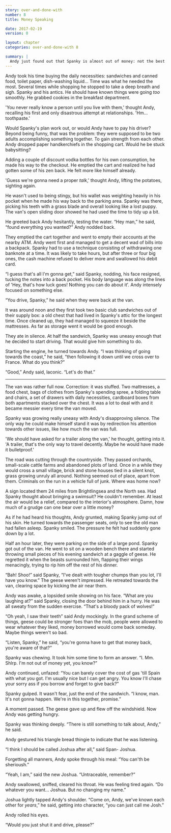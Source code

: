 ```yaml
---
story: over-and-done-with
number: 8
title: Money Speaking

date: 2017-02-19
version: 0

layout: chapter
categories: over-and-done-with 8

summary: |
  Andy just found out that Spanky is almost out of money: not the best context to make a getaway. He gets mad and goes shopping for necessities on his own.
---
```

Andy took his time buying the daily necessities: sandwiches and canned food, toilet paper, dish-washing liquid… Time was what he needed the most. Several times while shopping he stopped to take a deep breath and sigh. Spanky and his antics. He should have known things were going *too* smoothly. He grabbed cookies in the breakfast department.

'You never really know a person until you live with them,' thought Andy, recalling his first and only disastrous attempt at relationships. 'Hm… toothpaste.'

Would Spanky's plan work out, or would Andy have to pay his driver? Beyond being funny, that was the problem: they were supposed to be two adults accomplishing something together. To gain strength from each other. Andy dropped paper handkerchiefs in the shopping cart. Would he be stuck babysitting?

Adding a couple of discount vodka bottles for his own consumption, he made his way to the checkout. He emptied the cart and realized he had gotten some of his zen back. He felt more like himself already.

'Guess we're gonna need a proper *talk*,' thought Andy, lifting the potatoes, sighting again.

He wasn't used to being stingy, but his wallet was weighting heavily in his pocket when he made his way back to the parking area. Spanky was there, picking his teeth with a grass blade and overall looking like a lost puppy. The van's open sliding door showed he had used the time to tidy up a bit.

He greeted back Andy hesitantly, testing the water. “Hey man,” he said, “found everything you wanted?” Andy nodded back.

They emptied the cart together and went to empty their accounts at the nearby ATM. Andy went first and managed to get a decent wad of bills into a backpack. Spanky had to use a technique consisting of withdrawing one banknote at a time. It was likely to take hours, but after three or four big ones, the cash machine refused to deliver more and swallowed his debit card.

“I guess that's all I'm gonna get,” said Spanky, nodding, his face resigned, tucking the notes into a back pocket. His body language was along the lines of 'Hey, that's how luck goes! Nothing you can do about it'. Andy intensely focused on something else.

“You drive, Spanky,” he said when they were back at the van.

It was around noon and they first took two basic club sandwiches out of their supply box: a old chest that had lived in Spanky's attic for the longest time. Once cleaned up, they had managed to squeeze it beside the mattresses. As far as storage went it would be good enough.

They ate in silence. At half the sandwich, Spanky was uneasy enough that he decided to start driving. That would give him something to do.

Starting the engine, he turned towards Andy. “I was thinking of going towards the coast,” he said, “then following it down until we cross over to France. What do you think?”

“Good,” Andy said, laconic. “Let's do that.”

***

The van was rather full now. Correction: it was stuffed. Two mattresses, a food chest, bags of clothes from Spanky's spending spree, a folding table and chairs, a set of drawers with daily necessities, cardboard boxes from both apartments stacked over the chest. It was a lot to deal with and it became messier every time the van moved.

Spanky was growing really uneasy with Andy's disapproving silence. The only way he could make himself stand it was by redirection his attention towards other issues, like how much the van was full.

'We should have asked for a trailer along the van,' he thought, getting into it. 'A trailer, that's the only way to travel decently. Maybe he would have made it bulletproof.'

The road was cutting through the countryside. They passed orchards, small-scale cattle farms and abandoned plots of land. Once in a while they would cross a small village, brick and stone houses tied in a silent knot, grass growing unruly all around. Nothing seemed out of place, apart from them. Criminals on the run in a vehicle full of junk. Where was home now?

A sign located them 24 miles from Brightlingsea and the North sea. Had Spanky thought about bringing a swimsuit? He couldn't remember. At least the air would be a relief, compared to the interior's atmosphere. Damn, how much of a grudge can one bear over a little money?

As if he had heard his thoughts, Andy grunted, making Spanky jump out of his skin. He turned towards the passenger seats, only to see the old man had fallen asleep. Spanky smiled. The pressure he felt had suddenly gone down by a lot.

Half an hour later, they were parking on the side of a large pond. Spanky got out of the van. He went to sit on a wooden bench there and started throwing small pieces of his evening sandwich at a gaggle of geese. He regretted it when the beasts surrounded him, flapping their wings menacingly, trying to rip him off the rest of his dinner.

“Bah! Shoo!” said Spanky, “I've dealt with tougher chumps than you lot, I'll have you know.” The geese weren't impressed. He retreated towards the van, clearing space by kicking the air near them.

Andy was awake, a lopsided smile showing on his face. “What are you laughing at?” said Spanky, closing the door behind him in a hurry. He was all sweaty from the sudden exercise. “That's a bloody pack of wolves!”

“Oh yeah, I saw their teeth” said Andy mockingly. In the grand scheme of things, geese could be stronger foes than the mob, people were allowed to wear whatever they liked, money borrowed would come back someday. Maybe things weren't so bad.

“Listen, Spanky,” he said, “you're gonna have to get that money back, you're aware of that?”

Spanky was chewing. It took him some time to form an answer. “I. Mm. Shlrp. I'm not out of money yet, you know?”

Andy continued, unfazed: “You can barely cover the cost of gas 'till Spain with what you got. I'm usually nice but I can get angry. You know I'll chase your sorry ass if you borrow and forget to give back?”

Spanky gulped. It wasn't fear, just the end of the sandwich. “I know, man. It's not gonna happen. We're in this together, promise.”

A moment passed. The geese gave up and flew off the windshield. Now Andy was getting hungry.

Spanky was thinking deeply. “There is still something to talk about, Andy,” he said.

Andy gestured his triangle bread thingie to indicate that he was listening.

“I think I should be called Joshua after all,” said Span- Joshua.

Forgetting all manners, Andy spoke through his meal: “You can'th be sherioush.”

“Yeah, I am,” said the new Joshua. “Untraceable, remember?”

Andy swallowed, sniffed, cleared his throat. He was feeling tired again. “Do whatever you want… Joshua. But no changing my name.”

Joshua lightly tapped Andy's shoulder. “Come on, Andy, we've known each other for *years*,” he said, getting into character, “you can just call me Josh.”

Andy rolled his eyes.

“Would you just shut it and drive, please?”
